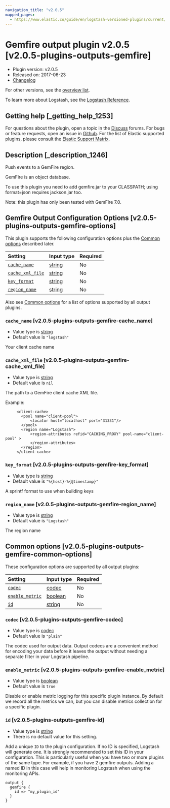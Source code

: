 ```yaml
---
navigation_title: "v2.0.5"
mapped_pages:
  - https://www.elastic.co/guide/en/logstash-versioned-plugins/current/v2.0.5-plugins-outputs-gemfire.html
---
```


# Gemfire output plugin v2.0.5 [v2.0.5-plugins-outputs-gemfire]

* Plugin version: v2.0.5
* Released on: 2017-06-23
* [Changelog](https://github.com/logstash-plugins/logstash-output-gemfire/blob/v2.0.5/CHANGELOG.md)

For other versions, see the [overview list](output-gemfire-index.md).

To learn more about Logstash, see the [Logstash Reference](https://www.elastic.co/guide/en/logstash/current/index.html).

## Getting help [_getting_help_1253]

For questions about the plugin, open a topic in the [Discuss](http://discuss.elastic.co) forums. For bugs or feature requests, open an issue in [Github](https://github.com/logstash-plugins/logstash-output-gemfire). For the list of Elastic supported plugins, please consult the [Elastic Support Matrix](https://www.elastic.co/support/matrix#matrix_logstash_plugins).

## Description [_description_1246]

Push events to a GemFire region.

GemFire is an object database.

To use this plugin you need to add gemfire.jar to your CLASSPATH; using format=json requires jackson.jar too.

Note: this plugin has only been tested with GemFire 7.0.

## Gemfire Output Configuration Options [v2.0.5-plugins-outputs-gemfire-options]

This plugin supports the following configuration options plus the [Common options](v2-0-5-plugins-outputs-gemfire.md#v2.0.5-plugins-outputs-gemfire-common-options) described later.

| Setting | Input type | Required |
| :- | :- | :- |
| [`cache_name`](v2-0-5-plugins-outputs-gemfire.md#v2.0.5-plugins-outputs-gemfire-cache_name) | [string](/lsr/value-types.md#string) | No |
| [`cache_xml_file`](v2-0-5-plugins-outputs-gemfire.md#v2.0.5-plugins-outputs-gemfire-cache_xml_file) | [string](/lsr/value-types.md#string) | No |
| [`key_format`](v2-0-5-plugins-outputs-gemfire.md#v2.0.5-plugins-outputs-gemfire-key_format) | [string](/lsr/value-types.md#string) | No |
| [`region_name`](v2-0-5-plugins-outputs-gemfire.md#v2.0.5-plugins-outputs-gemfire-region_name) | [string](/lsr/value-types.md#string) | No |

Also see [Common options](v2-0-5-plugins-outputs-gemfire.md#v2.0.5-plugins-outputs-gemfire-common-options) for a list of options supported by all output plugins.

### `cache_name` [v2.0.5-plugins-outputs-gemfire-cache_name]

* Value type is [string](/lsr/value-types.md#string)
* Default value is `"logstash"`

Your client cache name

### `cache_xml_file` [v2.0.5-plugins-outputs-gemfire-cache_xml_file]

* Value type is [string](/lsr/value-types.md#string)
* Default value is `nil`

The path to a GemFire client cache XML file.

Example:

```
     <client-cache>
       <pool name="client-pool">
           <locator host="localhost" port="31331"/>
       </pool>
       <region name="Logstash">
           <region-attributes refid="CACHING_PROXY" pool-name="client-pool" >
           </region-attributes>
       </region>
     </client-cache>
```

### `key_format` [v2.0.5-plugins-outputs-gemfire-key_format]

* Value type is [string](/lsr/value-types.md#string)
* Default value is `"%{host}-%{@timestamp}"`

A sprintf format to use when building keys

### `region_name` [v2.0.5-plugins-outputs-gemfire-region_name]

* Value type is [string](/lsr/value-types.md#string)
* Default value is `"Logstash"`

The region name

## Common options [v2.0.5-plugins-outputs-gemfire-common-options]

These configuration options are supported by all output plugins:

| Setting | Input type | Required |
| :- | :- | :- |
| [`codec`](v2-0-5-plugins-outputs-gemfire.md#v2.0.5-plugins-outputs-gemfire-codec) | [codec](/lsr/value-types.md#codec) | No |
| [`enable_metric`](v2-0-5-plugins-outputs-gemfire.md#v2.0.5-plugins-outputs-gemfire-enable_metric) | [boolean](/lsr/value-types.md#boolean) | No |
| [`id`](v2-0-5-plugins-outputs-gemfire.md#v2.0.5-plugins-outputs-gemfire-id) | [string](/lsr/value-types.md#string) | No |

### `codec` [v2.0.5-plugins-outputs-gemfire-codec]

* Value type is [codec](/lsr/value-types.md#codec)
* Default value is `"plain"`

The codec used for output data. Output codecs are a convenient method for encoding your data before it leaves the output without needing a separate filter in your Logstash pipeline.

### `enable_metric` [v2.0.5-plugins-outputs-gemfire-enable_metric]

* Value type is [boolean](/lsr/value-types.md#boolean)
* Default value is `true`

Disable or enable metric logging for this specific plugin instance. By default we record all the metrics we can, but you can disable metrics collection for a specific plugin.

### `id` [v2.0.5-plugins-outputs-gemfire-id]

* Value type is [string](/lsr/value-types.md#string)
* There is no default value for this setting.

Add a unique `ID` to the plugin configuration. If no ID is specified, Logstash will generate one. It is strongly recommended to set this ID in your configuration. This is particularly useful when you have two or more plugins of the same type. For example, if you have 2 gemfire outputs. Adding a named ID in this case will help in monitoring Logstash when using the monitoring APIs.

```
output {
  gemfire {
    id => "my_plugin_id"
  }
}
```
